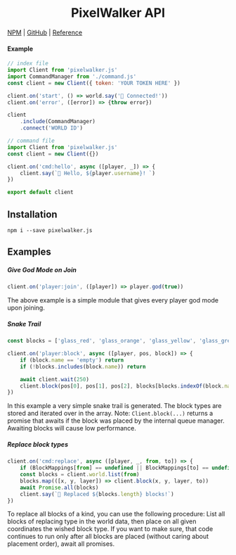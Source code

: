 
<center><h1>PixelWalker API</h1></center>

[NPM](https://www.npmjs.com/package/pixelwalker.js) | [GitHub](https://github.com/Anatoly03/pixelwalker.js) | [Reference](REFERENCE.md)

#### Example

```js
// index file
import Client from 'pixelwalker.js'
import CommandManager from './command.js'
const client = new Client({ token: 'YOUR TOKEN HERE' })

client.on('start', () => world.say('🤖 Connected!'))
client.on('error', ([error]) => {throw error})

client
    .include(CommandManager)
    .connect('WORLD ID')
```

```js
// command file
import Client from 'pixelwalker.js'
const client = new Client({})

client.on('cmd:hello', async ([player, _]) => {
    client.say(`🤖 Hello, ${player.username}! `)
})

export default client
```

## Installation
```
npm i --save pixelwalker.js
```

## Examples

##### Give God Mode on Join

```js
client.on('player:join', ([player]) => player.god(true))
```

The above example is a simple module that gives every player god mode upon joining.

##### Snake Trail

```js
const blocks = ['glass_red', 'glass_orange', 'glass_yellow', 'glass_green', 'glass_cyan', 'glass_blue', 'glass_purple', 'glass_magenta', 0]

client.on('player:block', async ([player, pos, block]) => {
    if (block.name == 'empty') return
    if (!blocks.includes(block.name)) return

    await client.wait(250)
    client.block(pos[0], pos[1], pos[2], blocks[blocks.indexOf(block.name) + 1])
})
```

In this example a very simple snake trail is generated. The block types are stored and iterated over in the array. Note: `Client.block(...)` returns a promise that awaits if the block was placed by the internal queue manager. Awaiting blocks will cause low performance.

##### Replace block types

```js
client.on('cmd:replace', async ([player, _, from, to]) => {
    if (BlockMappings[from] == undefined || BlockMappings[to] == undefined) return
    const blocks = client.world.list(from)
    blocks.map(([x, y, layer]) => client.block(x, y, layer, to))
    await Promise.all(blocks)
    client.say(`🤖 Replaced ${blocks.length} blocks!`)
})
```

To replace all blocks of a kind, you can use the following procedure: List all blocks of replacing type in the world data, then place on all given coordinates the wished block type. If you want to make sure, that code continues to run only after all blocks are placed (without caring about placement order), await all promises.